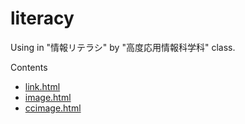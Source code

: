 # literacy
Using in "情報リテラシ" by "高度応用情報科学科" class.

Contents
<ul>
  <li><a href="https://my-84.github.io/literacy/link.html">link.html</a></li>
  <li><a href="https://my-84.github.io/literacy/image.html">image.html</a></li>
  <li><a href="https://my-84.github.io/literacy/ccimage.html">ccimage.html</li>
</ul>
